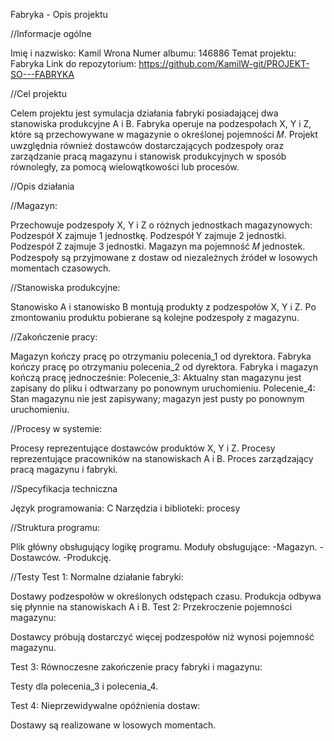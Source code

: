 Fabryka - Opis projektu

//Informacje ogólne

Imię i nazwisko: Kamil Wrona
Numer albumu: 146886
Temat projektu: Fabryka
Link do repozytorium: https://github.com/KamilW-git/PROJEKT-SO---FABRYKA

//Cel projektu

Celem projektu jest symulacja działania fabryki posiadającej dwa stanowiska produkcyjne A i B. Fabryka operuje na podzespołach X, Y i Z, które są przechowywane w magazynie o określonej pojemności 𝑀.
Projekt uwzględnia również dostawców dostarczających podzespoły oraz zarządzanie pracą magazynu i stanowisk produkcyjnych w sposób równoległy, za pomocą wielowątkowości lub procesów.

//Opis działania

//Magazyn:

Przechowuje podzespoły X, Y i Z o różnych jednostkach magazynowych:
Podzespół X zajmuje 1 jednostkę.
Podzespół Y zajmuje 2 jednostki.
Podzespół Z zajmuje 3 jednostki.
Magazyn ma pojemność 𝑀 jednostek.
Podzespoły są przyjmowane z dostaw od niezależnych źródeł w losowych momentach czasowych.

//Stanowiska produkcyjne:

Stanowisko A i stanowisko B montują produkty z podzespołów X, Y i Z.
Po zmontowaniu produktu pobierane są kolejne podzespoły z magazynu.

//Zakończenie pracy:

Magazyn kończy pracę po otrzymaniu polecenia_1 od dyrektora.
Fabryka kończy pracę po otrzymaniu polecenia_2 od dyrektora.
Fabryka i magazyn kończą pracę jednocześnie:
Polecenie_3: Aktualny stan magazynu jest zapisany do pliku i odtwarzany po ponownym uruchomieniu.
Polecenie_4: Stan magazynu nie jest zapisywany; magazyn jest pusty po ponownym uruchomieniu.

//Procesy w systemie:

Procesy reprezentujące dostawców produktów X, Y i Z.
Procesy reprezentujące pracowników na stanowiskach A i B.
Proces zarządzający pracą magazynu i fabryki.

//Specyfikacja techniczna

Język programowania: C
Narzędzia i biblioteki: procesy

//Struktura programu:

Plik główny obsługujący logikę programu.
Moduły obsługujące:
-Magazyn.
-Dostawców.
-Produkcję.

//Testy
Test 1: Normalne działanie fabryki:

Dostawy podzespołów w określonych odstępach czasu.
Produkcja odbywa się płynnie na stanowiskach A i B.
Test 2: Przekroczenie pojemności magazynu:

Dostawcy próbują dostarczyć więcej podzespołów niż wynosi pojemność magazynu.

Test 3: Równoczesne zakończenie pracy fabryki i magazynu:

Testy dla polecenia_3 i polecenia_4.

Test 4: Nieprzewidywalne opóźnienia dostaw:

Dostawy są realizowane w losowych momentach.
